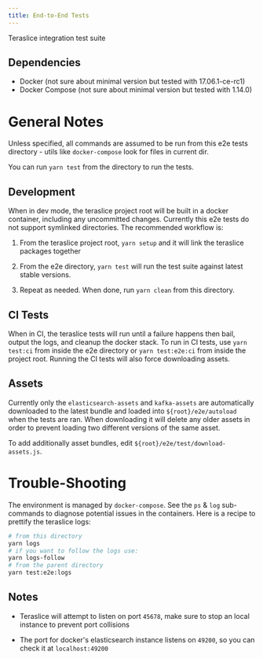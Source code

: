 ```yaml
---
title: End-to-End Tests
---
```


Teraslice integration test suite

## Dependencies

* Docker (not sure about minimal version but tested with 17.06.1-ce-rc1)
* Docker Compose (not sure about minimal version but tested with 1.14.0)

# General Notes

Unless specified, all commands are assumed to be run from this e2e tests
directory - utils like `docker-compose` look for files in current dir.

You can run `yarn test` from the directory to run the tests.

## Development

When in dev mode, the teraslice project root will be built in a docker container, including any uncommitted changes. Currently this e2e tests do not support symlinked directories. The recommended workflow is:

1. From the teraslice project root, `yarn setup` and it will link the teraslice packages together

1. From the e2e directory, `yarn test` will run
   the test suite against latest stable versions.

1. Repeat as needed. When done, run `yarn clean` from this directory.

## CI Tests

When in CI, the teraslice tests will run until a failure happens then bail, output the logs, and cleanup the docker stack. To run in CI tests, use `yarn test:ci` from inside the e2e directory or `yarn test:e2e:ci` from inside the
project root. Running the CI tests will also force downloading assets.

## Assets

Currently only the `elasticsearch-assets` and `kafka-assets` are automatically downloaded to the latest bundle and loaded into `${root}/e2e/autoload` when the tests are ran. When downloading it will delete any older assets in order to prevent loading two different versions of the same asset.

To add additionally asset bundles, edit `${root}/e2e/test/download-assets.js`.

# Trouble-Shooting

The environment is managed by `docker-compose`. See the `ps` & `log`
sub-commands to diagnose potential issues in the containers. Here is a recipe to
prettify the teraslice logs:

```sh
# from this directory
yarn logs
# if you want to follow the logs use:
yarn logs-follow
# from the parent directory
yarn test:e2e:logs
```

## Notes

- Teraslice will attempt to listen on port `45678`, make sure to stop an local instance to prevent port collisions

- The port for docker's elasticsearch instance listens on `49200`, so you can check it at `localhost:49200`
